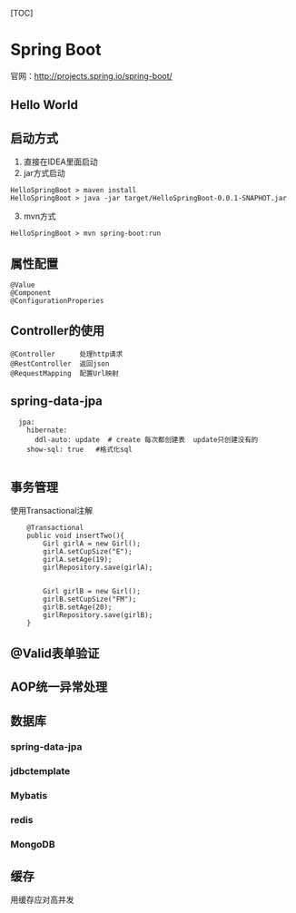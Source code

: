 [TOC]
# Spring Boot

官网：http://projects.spring.io/spring-boot/   
## Hello World

## 启动方式

1. 直接在IDEA里面启动
2. jar方式启动

```
HelloSpringBoot > maven install 
HelloSpringBoot > java -jar target/HelloSpringBoot-0.0.1-SNAPHOT.jar 
```
3. mvn方式

```
HelloSpringBoot > mvn spring-boot:run
```


## 属性配置

```
@Value
@Component
@ConfigurationProperies
```

## Controller的使用

```
@Controller      处理http请求
@RestController  返回json
@RequestMapping  配置Url映射
```




## spring-data-jpa

```
  jpa:
    hibernate:
      ddl-auto: update  # create 每次都创建表  update只创建没有的
    show-sql: true   #格式化sql
    
```


## 事务管理

使用Transactional注解
```
    @Transactional
    public void insertTwo(){
        Girl girlA = new Girl();
        girlA.setCupSize("E");
        girlA.setAge(19);
        girlRepository.save(girlA);


        Girl girlB = new Girl();
        girlB.setCupSize("FM");
        girlB.setAge(20);
        girlRepository.save(girlB);
    }  
```

## @Valid表单验证  

## AOP统一异常处理

## 数据库

### spring-data-jpa
### jdbctemplate
### Mybatis
### redis
### MongoDB

## 缓存

用缓存应对高并发
